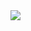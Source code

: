 <img src="https://habrastorage.org/web/fe5/fdd/20c/fe5fdd20c53141c8ab501ea18908dece.png" align='center'/>

